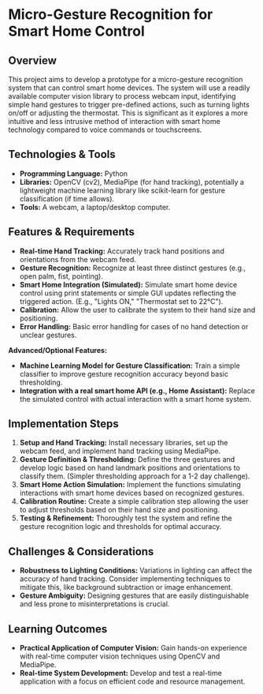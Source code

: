 #  Micro-Gesture Recognition for Smart Home Control

## Overview

This project aims to develop a prototype for a micro-gesture recognition system that can control smart home devices.  The system will use a readily available computer vision library to process webcam input, identifying simple hand gestures to trigger pre-defined actions, such as turning lights on/off or adjusting the thermostat.  This is significant as it explores a more intuitive and less intrusive method of interaction with smart home technology compared to voice commands or touchscreens.

## Technologies & Tools

- **Programming Language:** Python
- **Libraries:** OpenCV (cv2), MediaPipe (for hand tracking), potentially a lightweight machine learning library like scikit-learn for gesture classification (if time allows).
- **Tools:** A webcam, a laptop/desktop computer.

## Features & Requirements

- **Real-time Hand Tracking:**  Accurately track hand positions and orientations from the webcam feed.
- **Gesture Recognition:**  Recognize at least three distinct gestures (e.g., open palm, fist, pointing).
- **Smart Home Integration (Simulated):**  Simulate smart home device control using print statements or simple GUI updates reflecting the triggered action.  (E.g., "Lights ON," "Thermostat set to 22°C").
- **Calibration:**  Allow the user to calibrate the system to their hand size and positioning.
- **Error Handling:** Basic error handling for cases of no hand detection or unclear gestures.

**Advanced/Optional Features:**
- **Machine Learning Model for Gesture Classification:** Train a simple classifier to improve gesture recognition accuracy beyond basic thresholding.
- **Integration with a real smart home API (e.g., Home Assistant):**  Replace the simulated control with actual interaction with a smart home system.


## Implementation Steps

1. **Setup and Hand Tracking:** Install necessary libraries, set up the webcam feed, and implement hand tracking using MediaPipe.
2. **Gesture Definition & Thresholding:** Define the three gestures and develop logic based on hand landmark positions and orientations to classify them.  (Simpler thresholding approach for a 1-2 day challenge).
3. **Smart Home Action Simulation:** Implement the functions simulating interactions with smart home devices based on recognized gestures.
4. **Calibration Routine:** Create a simple calibration step allowing the user to adjust thresholds based on their hand size and positioning.
5. **Testing & Refinement:** Thoroughly test the system and refine the gesture recognition logic and thresholds for optimal accuracy.

## Challenges & Considerations

- **Robustness to Lighting Conditions:**  Variations in lighting can affect the accuracy of hand tracking.  Consider implementing techniques to mitigate this, like background subtraction or image enhancement.
- **Gesture Ambiguity:**  Designing gestures that are easily distinguishable and less prone to misinterpretations is crucial.


## Learning Outcomes

- **Practical Application of Computer Vision:**  Gain hands-on experience with real-time computer vision techniques using OpenCV and MediaPipe.
- **Real-time System Development:**  Develop and test a real-time application with a focus on efficient code and resource management.


